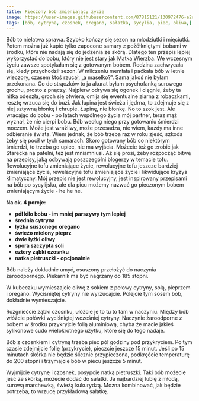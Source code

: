 ```yaml
---
title: Pieczony bób zmieniający życie
image: https://user-images.githubusercontent.com/87815121/130972476-e2ebd0a5-66c1-4641-810b-dccff3666e3d.jpeg
tags: [bób, cytryna, czosnek, oregano, sałatka, sycylia, piec, oliwa,]
---
```

Bób to niełatwa sprawa. Szybko kończy się sezon na młodziutki i mięciutki. Potem można już kupić tylko zapocone samary z pożółkniętymi bobami w środku, 
które nie nadają się do jedzenia ze skórą. Dlatego ten przepis lepiej wykorzystać do bobu, który nie jest stary jak Matka Wierzba. We wczesnym życiu 
zawsze spotykałam się z gotowanym bobem. Rodzina zachwycała się, kiedy przychodził sezon. W milczeniu memłała i paćkała bób w letnie wieczory, 
czasem ktoś rzucał, „a masełko?”. Sama jakoś nie byłam przekonana. Co do strączków to ja akurat byłam psychofanką surowego grochu, prosto z pnączy. 
Najpierw odrywa się ogonek i ciągnie, żeby ta nitka odeszła, groch się otwiera, omija się ewentualne ziarna z robaczkami, resztę wrzuca się do buzi. 
Jak łupina jest świeża i jędrna, to zdejmuje się z niej sztywną błonkę i chrupie. Łupinę, nie błonkę. No to szok jest. Ale wracając do bobu - po latach 
wspólnego życia mój partner, teraz mąż wyznał, że nie cierpi bobu. Bób według niego przy gotowaniu śmierdzi moczem. Może jest wrażliwy, może przesadza, 
nie wiem, każdy ma inne odbieranie świata. Wiem jednak, że bób trzeba raz w roku zjeść, szkoda żeby się pocił w tych samarach. Skoro gotowany bób co 
niektórym śmierdzi, to trzeba go upiec, nie ma wyjścia. Możecie też go zrobić jak Starecka na patelni, też jest mniamniusi. Aż się prosi, żeby rozpocząć 
bitwę na przepisy, jaką odbywają poszczególni blogerzy w temacie tofu. Rewolucyjne tofu zmieniające życie, rewolucyjne tofu jeszcze bardziej zmieniające 
życie, rewelacyjne tofu zmieniające życie i likwidujące kryzys klimatyczny. Mój przepis nie jest rewolucyjny, jest inspirowany przepisami na bób po 
sycylijsku, ale dla picu możemy nazwać go pieczonym bobem zmieniającym życie -  he he he.

**Na ok. 4 porcje:**

- **pół kilo bobu - im mniej parszywy tym lepiej**
- **średnia cytryna**
- **łyżka suszonego oregano**
- **świeżo mielony pieprz**
- **dwie łyżki oliwy** 
- **spora szczypta soli**
- **cztery ząbki czosnku**
- **natka pietruszki - opcjonalnie**


Bób należy dokładnie umyć, osuszony przełożyć do naczynia żaroodpornego. Piekarnik ma być nagrzany do 185 stopni. 

W kubeczku wymieszajcie oliwę z sokiem z połowy cytryny, solą, pieprzem i oregano. Wyciśniętej cytryny nie wyrzucajcie. Polejcie tym sosem bób, 
dokładnie wymieszajcie. 

Rozgniećcie ząbki czosnku, ułóżcie je to tu to tam w naczyniu. Między bób włóżcie połówki wyciśniętej wcześniej cytryny. Naczynie żaroodporne z bobem 
w środku przykryjcie folią aluminiową, chyba że macie jakieś sylikonowe cudo wielokrotnego użytku, które się do tego nadaje. 

Bób z czosnkiem i cytryną trzeba piec pół godziny pod przykryciem. Po tym czasie zdejmijcie folię (przykrycie), pieczcie jeszcze 15 minut. 
Jeśli po 15 minutach skórka nie będzie ślicznie przypieczona, podkręćcie temperaturę do 200 stopni i trzymajcie bób w piecu jeszcze 5 minut. 

Wyjmijcie cytrynę i czosnek, posypcie natką pietruszki. Taki bób możecie jeść ze skórką, możecie dodać do sałatki. Ja najbardziej lubię z młodą, 
surową marchewką, świeżą kukurydzą. Można kombinować, jak będzie potrzeba, to wrzucę przykładową sałatkę.
